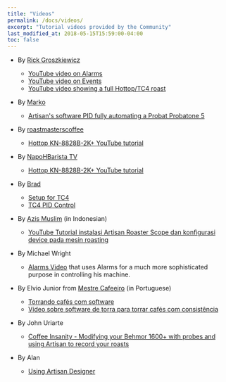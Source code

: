 ```yaml
---
title: "Videos"
permalink: /docs/videos/
excerpt: "Tutorial videos provided by the Community"
last_modified_at: 2018-05-15T15:59:00-04:00
toc: false
---
```


  * By [Rick Groszkiewicz](https://www.youtube.com/channel/UCrLDJbbG8c6fO1KXjbDTllw)
    - [YouTube video on Alarms](https://www.youtube.com/watch?v=KLnb8lZwHjE)
    - [YouTube video on Events](https://www.youtube.com/watch?v=614R8i-EoHI)
    - [YouTube video showing a full Hottop/TC4 roast](https://www.youtube.com/watch?v=mE2qdb4qGrc)
  * By [Marko](https://vimeo.com/user26237386)
    - [Artisan's software PID fully automating a Probat Probatone 5](https://vimeo.com/193018671)
  * By [roastmasterscoffee](https://www.youtube.com/channel/UCsba_bXJQbqFX06X5xP_7ug)
    - [Hottop KN-8828B-2K+ YouTube tutorial](https://www.youtube.com/watch?v=glyE_6vv-Lo&t=110s)
  * By [NapoHBarista TV](https://www.youtube.com/channel/UC-k4iHzxb8xrLZ2NSlUo8hg)
    - [Hottop KN-8828B-2K+ YouTube tutorial](https://www.youtube.com/watch?v=T0If1ZbxjOI&t=310s)
  * By [Brad](https://www.youtube.com/channel/UCxcEts9cSvi29QrXyt3qvsQ)
    - [Setup for TC4](https://www.youtube.com/watch?v=0-Co-pXF2NM)
    - [TC4 PID Control](https://www.youtube.com/watch?v=ykuUCXhGAC4)
  * By [Azis Muslim](https://www.youtube.com/channel/UC8PQskLA6lHik9_W_Js_OCg) (in Indonesian)
    - [YouTube Tutorial instalasi Artisan Roaster Scope dan konfigurasi device pada mesin roasting](https://www.youtube.com/watch?v=DRUXTT6NLm4)

  * By Michael Wright
      - [Alarms Video](https://www.youtube.com/watch?time_continue=321&v=IrvC9dPqgjE) that uses Alarms for a much more sophisticated purpose in controlling his machine.  

  * By Elvio Junior from [Mestre Cafeeiro](https://www.mestrecafeeiro.com.br/) (in Portuguese)
      - [Torrando cafés com software](https://www.mestrecafeeiro.com.br/video)
      - [Vídeo sobre software de torra para torrar cafés com consistência](https://www.youtube.com/watch?v=LyZKYkKB9F8&feature=youtu.be&fbclid=IwAR1W19MV5if2k7b3NQqR2unHoirtOsAsqKYjQMeL-Jdj1z_h7olQvkmVmiI)

  * By John Uriarte
      - [Coffee Insanity - Modifying your Behmor 1600+ with probes and using Artisan to record your roasts](https://www.youtube.com/watch?v=EwqifxjkXgc&feature=youtu.be)

  * By Alan
      - [Using Artisan Designer](https://www.youtube.com/watch?v=_Xw_vNcmhR8)
